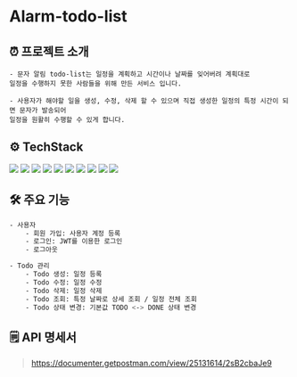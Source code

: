 # Alarm-todo-list

## ⏰ 프로젝트 소개

```
- 문자 알림 todo-list는 일정을 계획하고 시간이나 날짜를 잊어버려 계획대로
일정을 수행하지 못한 사람들을 위해 만든 서비스 입니다.

- 사용자가 해야할 일을 생성, 수정, 삭제 할 수 있으며 직접 생성한 일정의 특정 시간이 되면 문자가 발송되어 
일정을 원활히 수행할 수 있게 합니다.
```

## ⚙️ TechStack
<div align="left">
<img src="https://img.shields.io/badge/Java-006272?style=flat&logo=&logoColor=white"/>
<img src="https://img.shields.io/badge/Spring-6DB33F?style=flat&logo=Spring&logoColor=white"/>
<img src="https://img.shields.io/badge/JPA-6DB33F?style=flat&logo=&logoColor=white"/> 
<img src="https://img.shields.io/badge/SpringScheduler-6DB33F?style=flat&logo=springScheduler&logoColor=white"/> 
<img src="https://img.shields.io/badge/MySQL-4479A1?style=flat&logo=MySQL&logoColor=white"/> 
<img src="https://img.shields.io/badge/H2-09476B?style=flat&logo=h2database&logoColor=white"/>
<img src="https://img.shields.io/badge/SpringSecurity-6DB33F?style=flat&logo=springsecurity&logoColor=white"/>
<img src="https://img.shields.io/badge/QueryDSL-0769AD?style=flat&logo=QueryDSL&logoColor=white"/>
<img src="https://img.shields.io/badge/Junit5-25A162?style=flat&logo=junit5&logoColor=white"/>
<img src="https://img.shields.io/badge/Docker Compose-2496ED?style=flat&logo=docker&logoColor=white"/>


## 🛠️ 주요 기능
```bash
- 사용자
    - 회원 가입: 사용자 계정 등록
    - 로그인: JWT를 이용한 로그인
    - 로그아웃

- Todo 관리
    - Todo 생성: 일정 등록
    - Todo 수정: 일정 수정
    - Todo 삭제: 일정 삭제
    - Todo 조회: 특정 날짜로 상세 조회 / 일정 전체 조회
    - Todo 상태 변경: 기본값 TODO <-> DONE 상태 변경
```

## 🗒️ API 명세서
> https://documenter.getpostman.com/view/25131614/2sB2cbaJe9
